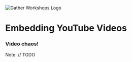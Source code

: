![Gather Workshops Logo](/Building-the-Web/slideshow/images/gw_logo_header.png)

# Embedding YouTube Videos
### Video chaos!


Note:
// TODO